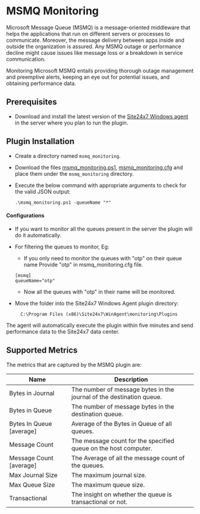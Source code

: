 # MSMQ Monitoring

Microsoft Message Queue (MSMQ) is a message-oriented middleware that helps the applications that run on different servers or processes to communicate. Moreover, the message delivery between apps inside and outside the organization is assured. Any MSMQ outage or performance decline might cause issues like message loss or a breakdown in service communication.

Monitoring Microsoft MSMQ entails providing thorough outage management and preemptive alerts, keeping an eye out for potential issues, and obtaining performance data.

                                                                                              
## Prerequisites

- Download and install the latest version of the [Site24x7 Windows agent](https://www.site24x7.com/app/client#/admin/inventory/add-monitor) in the server where you plan to run the plugin. 


## Plugin Installation  

- Create a directory named `msmq_monitoring`.
      
- Download the files [msmq_monitoring.ps1](https://github.com/site24x7/plugins/blob/master/msmq_monitoring/msmq_monitoring.ps1), [msmq_monitoring.cfg](https://github.com/site24x7/plugins/blob/master/msmq_monitoring/msmq_monitoring.cfg)  and place them under the `msmq_monitoring` directory.

- Execute the below command with appropriate arguments to check for the valid JSON output:

	 ```
	.\msmq_monitoring.ps1 -queueName "*"
	 ```
#### Configurations

- If you want to monitor all the queues present in the server the plugin will do it automatically.
- For filtering the queues to monitor, Eg:
	- If you only need to monitor the queues with "otp" on their queue name Provide "otp" in msmq_monitoring.cfg file.
 
	```
	[msmq]
	queueName="otp"
	```
	- Now all the queues with "otp" in their name will be monitored.
- Move the folder into the  Site24x7 Windows Agent plugin directory: 

		C:\Program Files (x86)\Site24x7\WinAgent\monitoring\Plugins
		


	
		
The agent will automatically execute the plugin within five minutes and send performance data to the Site24x7 data center.

## Supported Metrics

The metrics that are captured by the MSMQ plugin are:

 Name		        	| 	Description
---         			|   	---
Bytes in Journal		|	The number of message bytes in the journal of the destination queue.
Bytes in Queue			|	The number of message bytes in the destination queue.
Bytes In Queue [average]	|	Average of the Bytes in Queue of all queues.
Message Count			|	The message count for the specified queue on the host computer.
Message Count [average]		|	The Average of all the message count of the queues.
Max Journal Size		|	The maximum journal size.
Max Queue Size			|	The maximum queue size.
Transactional			|	The insight on whether the queue is transactional or not.

